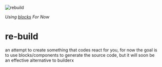 ![rebuild](https://user-images.githubusercontent.com/81442054/130533845-9efa9a6e-0e0f-44a1-9700-7aff92c68b3e.png)

*Using [blocks](https://github.com/blocks) For Now*
# re-build
an attempt to create something that codes react  for you, for now the goal is to use blocks/components to generate the source code, but it will soon be an effective alternative to builderx


